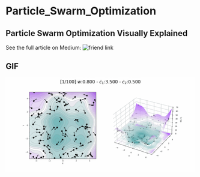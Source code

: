 # Particle_Swarm_Optimization

## Particle Swarm Optimization Visually Explained

See the full article on Medium: ![friend link]()

## GIF

![running gif](src/running.gif)

